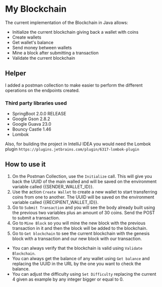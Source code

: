 # My Blockchain

The current implementation of the Blockchain in Java allows:

- Initialize the current blockchain giving back a wallet with coins
- Create wallets
- Get wallet's balance
- Send money between wallets
- Mine a block after submitting a transaction
- Validate the current blockchain

## Helper

I added a postman collection to make easier to perform the different operations on the
endpoints created.

### Third party libraries used

- SpringBoot 2.0.0 RELEASE
- Google Gson 2.8.2
- Google Guava 23.0
- Bouncy Castle 1.46
- Lombok

Also, for building the project in IntelliJ IDEA you would need the Lombok plugin `https://plugins.jetbrains.com/plugin/6317-lombok-plugin`

## How to use it

1. On the Postman Collection, use the `Initialize` call. This will give you back
the UUID of the main walled and will be saved on the environment variable called 
{{SENDER_WALLET_ID}}.
2. Use the action `Create Wallet` to create a new wallet to start transferring coins
from one to another. The UUID will be saved on the environment variable called 
{{RECIPIENT_WALLET_ID}}.
3. Go to `Submit Transaction` and you will see the body already built using the previous
two variables plus an amount of 30 coins. Send the POST to submit a transaction.
4. Go to `Mine Block` so you will mine the new block with the previous transaction in it
and then the block will be added to the blockchain.
5. Go to `Get blockchain` to see the current blockchain with the genesis block with a transaction
and our new block with our transaction.

- You can always verify that the blockchain is valid using `Validate Blockchain`.
- You can always get the balance of any wallet using `Get balance` and replacing
the UUID in the URL by the one you want to check the balance.
- You can adjust the difficulty using `Set Difficulty` replacing the current 4
given as example by any integer bigger or equal to 0.